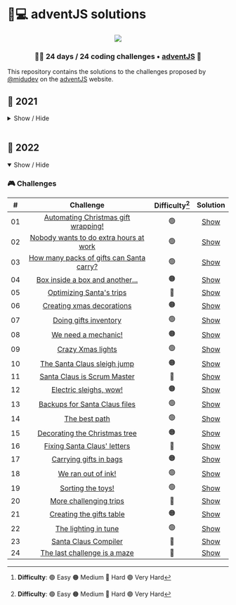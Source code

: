 # 🎅💻️ adventJS solutions
<p align="center"> 
  <img src=https://i.imgur.com/mOUN7uE.png/>
</p>

<h3 align="center">🧑‍🚀 24 days /
24 coding challenges • <a href="https://adventjs.dev">adventJS</a> 🚀</h3>

This repository contains the solutions to the challenges proposed by [@midudev](https://midu.dev/) on the [adventJS](https://adventjs.dev/) website.

## 🦠 2021

<details hide>
<summary>Show / Hide</summary>

### 🎮️ Challenges

|  #  |                                       Challenge                                        | Difficulty[^1] |               Solution                |
| :-: | :------------------------------------------------------------------------------------: | :------------: | :-----------------------------------: |
| 01  |                    [Contando ovejas para dormir](2021/01-ovejas)                    |       🟢       | [Show](2021/01-ovejas/01-Ovejas.md) |
| 02  |               [¡Ayuda al elfo a listar los regalos!](2021/02-elfo)                |       🟢       | [Show](2021/02-elfo/02-elfo.md) |
| 03  |               [El Grinch quiere fastidiar la Navidad](2021/03-grinch)               |       🟠       | [Show](2021/03-grinch/03-grinch.md) |
| 04  |               [¡Es hora de poner la navidad en casa!](2021/04-arbol)               |       🟠       | [Show](2021/04-arbol/04-arbol.md) |
| 05  |                [Contando los días para los regalos](2021/05-regalos)                 |       🟢       | [Show](2021/05-regalos/05-regalos.md) |
| 06  |                  [Rematando los exámenes finales](2021/06-mates)                   |       🟠       | [Show](2021/06-mates/06-mates.md) |
| 07  |                     [Buscando en el almacén...](2021/07-almacen)                     |       🟠       | [Show](2021/07-almacen/07-almacen.md) |
| 08  |                  [La locura de las criptomonedas](2021/08-cripto)                   |       🟠       | [Show](2021/08-cripto/08-cripto.md) |
| 09  |                  [Agrupando cosas automáticamente](2021/09-cosas)                  |       🔴       | [Show](2021/09-cosas/09-cosas.md) |
| 10  |                       [La máquina del cambio](2021/10-maquina)                       |       🔴       | [Show](2021/10-maquina/10-maquina.md) |
| 11  |           [¿Vale la pena la tarjeta fidelidad del cine?](2021/11-cine)            |       🟠       | [Show](2021/11-cine/11-cine.md) |
| 12  |              [La ruta perfecta para dejar los regalos](2021/12-regalo)              |       🔴       | [Show](2021/12-regalo/12-regalo.md) |
| 13  |                  [Envuelve regalos con asteriscos](2021/13-asterisco)                  |       🟢       | [Show](2021/13-asterisco/13-asterisco.md) |
| 14  |                     [En busca del reno perdido](2021/14-reno)                     |       🟠       | [Show](2021/14-reno/14-reno.md) |
| 15  |                         [El salto perfecto](2021/15-salto)                         |       🟠       | [Show](2021/15-salto/15-salto.md) |
| 16  |                    [Descifrando los números...](2021/16-numero)                     |       🟢       | [Show](2021/16-numero/16-numero.md) |
| 17  |            [La locura de enviar paquetes en esta época](2021/17-paquete)             |       🔴       | [Show](2021/17-paquete/17-paquete.md) |
| 18  |                [El sistema operativo de Santa Claus](2021/18-sistema)                |       🟢       | [Show](2021/18-sistema/18-sistema.md) |
| 19  |                [¿Qué deberíamos aprender en Platzi?](2021/19-platzi)                |       🟠       | [Show](2021/19-platzi/19-platzi.md) |
| 20  |                  [¿Una carta de pangramas? ¡QUÉ!](2021/20-carta)                   |       🟢       | [Show](2021/20-carta/20-carta.md) |
| 21  |                      [La ruta con los regalos](2021/21-ruta)                      |       🔴       | [Show](2021/21-ruta/21-ruta.md) |
| 22  |                [¿Cuántos adornos necesita el árbol?](2021/22-adornos)                |       🟠       | [Show](2021/22-adornos/22-adornos.md) |
| 23  | [¿Puedes reconfigurar las fábricas para no parar de crear regalos?](2021/23-fabrica) |       🟣       | [Show](2021/23-fabrica/23-fabrica.md) |
| 24  |                   [Comparando árboles de Navidad](2021/24-arboles)                   |       🟠       | [Show](2021/24-arboles/24-arboles.md) |
| 25  |            [El último juego y hasta el año que viene 👋](2021/25-juego)            |       🟠       | [Show](2021/25-juego/25-juego.md) |

</details>

</br>

## 🤖 2022

<details open>

<summary>Show / Hide</summary>

### 🎮️ Challenges
|  #  |                           Challenge                           | Difficulty[^1] |               Solution                |
| :-: | :-----------------------------------------------------------: | :------------: | :-----------------------------------: |
| 01  |   [Automating Christmas gift wrapping!](2022/challenge-01)    |       🟢       | [Show](2022/challenge-01/solution.js) |
| 02  |  [Nobody wants to do extra hours at work](2022/challenge-02)  |       🟢       | [Show](2022/challenge-02/solution.js) |
| 03  | [How many packs of gifts can Santa carry?](2022/challenge-03) |       🟢       | [Show](2022/challenge-03/solution.js) |
| 04  |     [Box inside a box and another...](2022/challenge-04)      |       🟠       | [Show](2022/challenge-04/solution.js) |
| 05  |         [Optimizing Santa's trips](2022/challenge-05)         |       🔴       | [Show](2022/challenge-05/solution.js) |
| 06  |        [Creating xmas decorations](2022/challenge-06)         |       🟠       | [Show](2022/challenge-06/solution.js) |
| 07  |          [Doing gifts inventory](2022/challenge-07)           |       🟢       | [Show](2022/challenge-07/solution.js) |
| 08  |           [We need a mechanic!](2022/challenge-08)            |       🟠       | [Show](2022/challenge-08/solution.js) |
| 09  |            [Crazy Xmas lights](2022/challenge-09)             |       🟢       | [Show](2022/challenge-09/solution.js) |
| 10  |       [The Santa Claus sleigh jump](2022/challenge-10)        |       🟠       | [Show](2022/challenge-10/solution.js) |
| 11  |       [Santa Claus is Scrum Master](2022/challenge-11)        |       🔴       | [Show](2022/challenge-11/solution.js) |
| 12  |          [Electric sleighs, wow!](2022/challenge-12)          |       🟠       | [Show](2022/challenge-12/solution.js) |
| 13  |      [Backups for Santa Claus files](2022/challenge-13)       |       🟢       | [Show](2022/challenge-13/solution.js) |
| 14  |              [The best path](2022/challenge-14)               |       🟢       | [Show](2022/challenge-14/solution.js) |
| 15  |      [Decorating the Christmas tree](2022/challenge-15)       |       🟠       | [Show](2025/challenge-15/solution.js) |
| 16  |       [Fixing Santa Claus' letters](2022/challenge-16)        |       🔴       | [Show](2022/challenge-16/solution.js) |
| 17  |          [Carrying gifts in bags](2022/challenge-17)          |       🟠       | [Show](2022/challenge-17/solution.js) |
| 18  |            [We ran out of ink!](2022/challenge-18)            |       🟢       | [Show](2022/challenge-18/solution.js) |
| 19  |            [Sorting the toys!](2022/challenge-19)             |       🟢       | [Show](2022/challenge-19/solution.js) |
| 20  |            [More challenging trips](2022/challenge-20)             |       🔴       | [Show](2022/challenge-20/solution.js) |
| 21  |            [Creating the gifts table](2022/challenge-21)             |       🟠       | [Show](2022/challenge-21/solution.js) |
| 22  |            [The lighting in tune](2022/challenge-22)             |       🟢       | [Show](2022/challenge-22/solution.js) |
| 23  |            [Santa Claus Compiler](2022/challenge-23)             |       🔴       | [Show](2022/challenge-23/solution.js) |
| 24  |            [The last challenge is a maze](2022/challenge-24)             |       🔴       | [Show](2022/challenge-24/solution.js) |

[^1]: **Difficulty**: 🟢 Easy 🟠 Medium 🔴 Hard 🟣 Very Hard

</details>